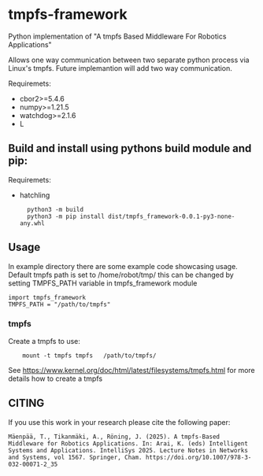 # tmpfs-framework
Python implementation of "A tmpfs Based Middleware For Robotics Applications"

Allows one way communication between two separate python process via Linux's tmpfs. Future implemantion will add two way communication.

Requiremets:

* cbor2>=5.4.6
* numpy>=1.21.5
* watchdog>=2.1.6
* L

## Build and install using pythons build module and pip:
Requiremets:
* hatchling

        python3 -m build
        python3 -m pip install dist/tmpfs_framework-0.0.1-py3-none-any.whl

## Usage
In example directory there are some example code showcasing usage.
Default tmpfs path is set to /home/robot/tmp/ this can be changed by setting TMPFS_PATH variable in tmpfs_framework module
```
import tmpfs_framework
TMPFS_PATH = "/path/to/tmpfs"
```


### tmpfs

Create a tmpfs to use:

        mount -t tmpfs tmpfs   /path/to/tmpfs/

See
https://www.kernel.org/doc/html/latest/filesystems/tmpfs.html for more details how to create a tmpfs


## CITING
If you use this work in your research please cite the following paper:

`Mäenpää, T., Tikanmäki, A., Röning, J. (2025). A tmpfs-Based Middleware for Robotics Applications. In: Arai, K. (eds) Intelligent Systems and Applications. IntelliSys 2025. Lecture Notes in Networks and Systems, vol 1567. Springer, Cham. https://doi.org/10.1007/978-3-032-00071-2_35`
